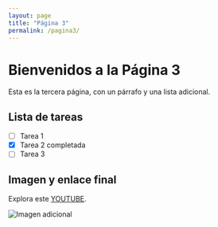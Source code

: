 ```yaml
---
layout: page
title: "Página 3"
permalink: /pagina3/
---
```


# Bienvenidos a la Página 3

Esta es la tercera página, con un párrafo y una lista adicional.

## Lista de tareas

- [ ] Tarea 1
- [x] Tarea 2 completada
- [ ] Tarea 3

## Imagen y enlace final

Explora este [YOUTUBE](https://www.youtube.com).

![Imagen adicional](https://via.placeholder.com/150)
